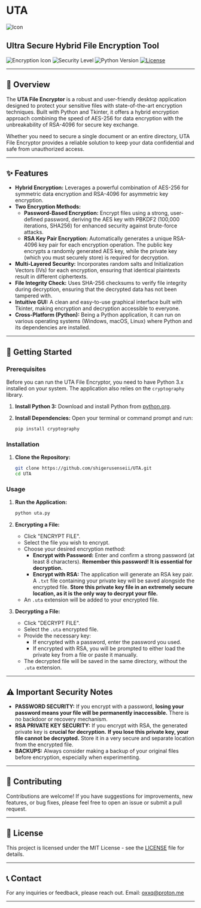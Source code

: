 # UTA
![Icon](https://i.ibb.co/Q3kg68S6/Gemini-Generated-Image-jhtm46jhtm46jhtm.png)
## Ultra Secure Hybrid File Encryption Tool

![Encryption Icon](https://img.shields.io/badge/Encryption-AES256%20%2B%20RSA4096-blueviolet?style=for-the-badge&logo=keys)
![Security Level](https://img.shields.io/badge/Security-Multi--Layered-green?style=for-the-badge&logo=shield)
![Python Version](https://img.shields.io/badge/Python-3.x-blue?style=for-the-badge&logo=python)
[![License](https://img.shields.io/badge/License-MIT-lightgrey.svg?style=for-the-badge)](LICENSE)

---

## 🌟 Overview

The **UTA File Encryptor** is a robust and user-friendly desktop application designed to protect your sensitive files with state-of-the-art encryption techniques. Built with Python and Tkinter, it offers a hybrid encryption approach combining the speed of AES-256 for data encryption with the unbreakability of RSA-4096 for secure key exchange.

Whether you need to secure a single document or an entire directory, UTA File Encryptor provides a reliable solution to keep your data confidential and safe from unauthorized access.

---

## ✨ Features

* **Hybrid Encryption:** Leverages a powerful combination of AES-256 for symmetric data encryption and RSA-4096 for asymmetric key encryption.
* **Two Encryption Methods:**
    * **Password-Based Encryption:** Encrypt files using a strong, user-defined password, deriving the AES key with PBKDF2 (100,000 iterations, SHA256) for enhanced security against brute-force attacks.
    * **RSA Key Pair Encryption:** Automatically generates a unique RSA-4096 key pair for each encryption operation. The public key encrypts a randomly generated AES key, while the private key (which you must securely store) is required for decryption.
* **Multi-Layered Security:** Incorporates random salts and Initialization Vectors (IVs) for each encryption, ensuring that identical plaintexts result in different ciphertexts.
* **File Integrity Check:** Uses SHA-256 checksums to verify file integrity during decryption, ensuring that the decrypted data has not been tampered with.
* **Intuitive GUI:** A clean and easy-to-use graphical interface built with Tkinter, making encryption and decryption accessible to everyone.
* **Cross-Platform (Python):** Being a Python application, it can run on various operating systems (Windows, macOS, Linux) where Python and its dependencies are installed.

---

## 🚀 Getting Started

### Prerequisites

Before you can run the UTA File Encryptor, you need to have Python 3.x installed on your system.
The application also relies on the `cryptography` library.

1.  **Install Python 3:**
    Download and install Python from [python.org](https://www.python.org/downloads/).

2.  **Install Dependencies:**
    Open your terminal or command prompt and run:
    ```bash
    pip install cryptography
    ```

### Installation

1.  **Clone the Repository:**
    ```bash
    git clone https://github.com/shigerusenseii/UTA.git
    cd UTA
    ```

### Usage

1.  **Run the Application:**
    ```bash
    python uta.py
    ```

2.  **Encrypting a File:**
    * Click "ENCRYPT FILE".
    * Select the file you wish to encrypt.
    * Choose your desired encryption method:
        * **Encrypt with Password:** Enter and confirm a strong password (at least 8 characters). **Remember this password! It is essential for decryption.**
        * **Encrypt with RSA:** The application will generate an RSA key pair. A `.txt` file containing your private key will be saved alongside the encrypted file. **Store this private key file in an extremely secure location, as it is the only way to decrypt your file.**
    * An `.uta` extension will be added to your encrypted file.

3.  **Decrypting a File:**
    * Click "DECRYPT FILE".
    * Select the `.uta` encrypted file.
    * Provide the necessary key:
        * If encrypted with a password, enter the password you used.
        * If encrypted with RSA, you will be prompted to either load the private key from a file or paste it manually.
    * The decrypted file will be saved in the same directory, without the `.uta` extension.

---

## ⚠️ Important Security Notes

* **PASSWORD SECURITY:** If you encrypt with a password, **losing your password means your file will be permanently inaccessible.** There is no backdoor or recovery mechanism.
* **RSA PRIVATE KEY SECURITY:** If you encrypt with RSA, the generated private key is **crucial for decryption.** **If you lose this private key, your file cannot be decrypted.** Store it in a very secure and separate location from the encrypted file.
* **BACKUPS:** Always consider making a backup of your original files before encryption, especially when experimenting.

---

## 🤝 Contributing

Contributions are welcome! If you have suggestions for improvements, new features, or bug fixes, please feel free to open an issue or submit a pull request.

---

## 📄 License

This project is licensed under the MIT License - see the [LICENSE](LICENSE) file for details.

---

## 📞 Contact

For any inquiries or feedback, please reach out.
Email: oxxq@proton.me

---
